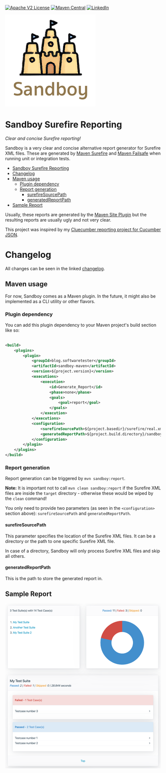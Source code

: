 [![Apache V2 License](http://img.shields.io/badge/license-Apache%20V2-blue.svg)](http://www.apache.org/licenses/LICENSE-2.0)
[![Maven Central](https://img.shields.io/maven-central/v/blog.softwaretester/sandboy-maven.svg)](https://repo1.maven.org/maven2/blog/softwaretester/sandboy-maven/)
[![LinkedIn](https://img.shields.io/badge/LinkedIn-0077B5?style=for-the-badge&logo=linkedin&logoColor=white)](https://www.linkedin.com/in/benjamin-bischoff/)

![logo.png](doc/logo.png)

# Sandboy Surefire Reporting
_Clear and concise Surefire reporting!_

Sandboy is a very clear and concise alternative report generator for Surefire XML files. These are generated
by [Maven Surefire](https://maven.apache.org/surefire/maven-surefire-plugin/)
and [Maven Failsafe](https://maven.apache.org/surefire/maven-failsafe-plugin/) when running unit or integration tests.

<!-- START doctoc generated TOC please keep comment here to allow auto update -->
<!-- DON'T EDIT THIS SECTION, INSTEAD RE-RUN doctoc TO UPDATE -->

- [Sandboy Surefire Reporting](#sandboy-surefire-reporting)
- [Changelog](#changelog)
- [Maven usage](#maven-usage)
    - [Plugin dependency](#plugin-dependency)
    - [Report generation](#report-generation)
        - [surefireSourcePath](#surefiresourcepath)
        - [generatedReportPath](#generatedreportpath)
- [Sample Report](#sample-report)

<!-- END doctoc generated TOC please keep comment here to allow auto update -->

Usually, these reports are generated by the [Maven Site Plugin](https://maven.apache.org/plugins/maven-site-plugin/) but
the resulting reports are usually ugly and not very clear.

This project was inspired by my [Cluecumber reporting project for Cucumber JSON](https://github.com/trivago/cluecumber).

# Changelog

All changes can be seen in the linked [changelog](CHANGELOG.md).

## Maven usage

For now, Sandboy comes as a Maven plugin. In the future, it might also be implemented as a CLI utility or other flavors.

### Plugin dependency

You can add this plugin dependency to your Maven project's build section like so:

```xml

<build>
    <plugins>
        <plugin>
            <groupId>blog.softwaretester</groupId>
            <artifactId>sandboy-maven</artifactId>
            <version>${project.version}</version>
            <executions>
                <execution>
                    <id>Generate_Report</id>
                    <phase>none</phase>
                    <goals>
                        <goal>report</goal>
                    </goals>
                </execution>
            </executions>
            <configuration>
                <surefireSourcePath>${project.basedir}/surefire/real.xml</surefireSourcePath>
                <generatedReportPath>${project.build.directory}/sandboy-report</generatedReportPath>
            </configuration>
        </plugin>
    </plugins>
</build>
```

### Report generation

Report generation can be triggered by `mvn sandboy:report`.

__Note:__ It is important not to call `mvn clean sandboy:report` if the Surefire XML files are inside the `target`
directory - otherwise these would be wiped by the `clean` command!

You only need to provide two parameters (as seen in the `<configuration>` section above): `surefireSourcePath`
and `generatedReportPath`.

#### surefireSourcePath

This parameter specifies the location of the Surefire XML files. It can be a directory or the path to one specific
Surefire XML file.

In case of a directory, Sandboy will only process Surefire XML files and skip all others.

#### generatedReportPath

This is the path to store the generated report in.

## Sample Report

![report.png](doc/report.png)
